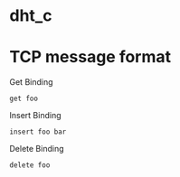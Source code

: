 # dht_c

# TCP message format
Get Binding
```
get foo
```
Insert Binding
```
insert foo bar
```
Delete Binding
```
delete foo
```
